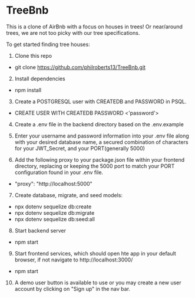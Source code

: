 # TreeBnb
This is a clone of AirBnb with a focus on houses in trees! Or near/around trees, we are not too picky with our tree specifications. 

To get started finding tree houses:

1. Clone this repo
  * git clone https://github.com/philroberts13/TreeBnb.git
  
2. Install dependencies
  * npm install
  
3. Create a POSTGRESQL user with CREATEDB and PASSWORD in PSQL.
  * CREATE USER <name> WITH CREATEDB PASSWORD <'password'>
  
4. Create a .env file in the backend directory based on the .env.example
  
5. Enter your username and password information into your .env file along with your desired database name, a 
   secured combination of characters for your JWT_Secret, and your PORT(generally 5000)
  
6. Add the following proxy to your package.json file within your frontend directory, replacing or 
   keeping the 5000 port to match your PORT configuration found in your .env file.
  * "proxy": "http://localhost:5000"
  
7. Create database, migrate, and seed models:
  * npx dotenv sequelize db:create
  * npx dotenv sequelize db:migrate
  * npx dotenv sequelize db:seed:all
  
8. Start backend server
  * npm start

9. Start frontend services, which should open hte app in your default browser, if not navigate to http://localhost:3000/
  * npm start
  
10. A demo user button is available to use or you may create a new user account by clicking on "Sign up" in the nav bar. 
